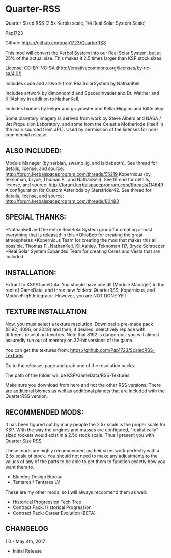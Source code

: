 # Quarter-RSS

Quarter Sized RSS (2.5x Kerbin scale, 1/4 Real Solar System Scale)

Pap1723

Github: https://github.com/pap1723/QuarterRSS

This mod will convert the Kerbol System into our Real Solar System, but at 25% of the actual size. This makes it 2.5 times larger than KSP stock sizes.

License: CC-BY-NC-SA (http://creativecommons.org/licenses/by-nc-sa/4.0/)


Includes code and artwork from RealSolarSystem by NathanKell

Includes artwork by dimonnomid and SpacedInvader and Dr. Walther and KillAshley in addition to NathanKell.

Includes biomes by Felger and grayduster and KellanHiggins and KillAshley.

Some planetary imagery is derived from work by Steve Albers and NASA / Jet Propulsion Laboratory, and some from the Celestia Motherlode (itself in the main sourced from JPL). Used by permission of the licenses for non-commercial release.

## ALSO INCLUDED:
Module Manager (by sarbian, swamp_ig, and ialdabaoth). See thread for details, license, and source: http://forum.kerbalspaceprogram.com/threads/55219
Kopernicus (by teknoman, bryce, Thomas P., and NathanKell). See thread for details, license, and source: http://forum.kerbalspaceprogram.com/threads/114649
A configuration for Custom Asteriods by Starstrider42. See thread for details, license, and source: http://forum.kerbalspaceprogram.com/threads/80483

## SPECIAL THANKS:
*NathanKell and the entire RealSolarSystem group for creating almost everything that is released in this
*OhioBob for creating the great atmospheres
*Kopernicus Team for creating the mod that makes this all possible, Thomas P., NathanKell, KillAshley, Teknoman 117, Bryce Schroeder
*Real Solar System Expanded Team for creating Ceres and Vesta that are included

## INSTALLATION:
Extract to KSP/GameData. You should have one dll (Module Manager) in the root of GameData, and three new folders: QuarterRSS, Kopernicus, and ModuleFlightIntegrator. However, you are NOT DONE YET.

## TEXTURE INSTALLATION
Now, you must select a texture resolution. Download a pre-made pack (8192, 4096, or 2048) and then, if desired, selectively replace with different-resolution texutres. Note that 8192 is dangerous: you will almost assuredly run out of memory on 32-bit versions of the game.

You can get the textures from: https://github.com/Pap1723/ScaledRSS-Textures

Go to the releases page and grab one of the resolution packs.

The path of the folder will be KSP/GameData/RSS-Textures

Make sure you download from here and not the other RSS versions. There are additional biomes as well as additional planets that are included with the QuarterRSS version.

## RECOMMENDED MODS:
It has been figured out by many people the 2.5x scale is the proper scale for KSP. With the way the engines and masses are configured, "realistically" sized rockets would exist in a 2.5x stock scale. Thus I present you with Quarter Size RSS.

These mods are highly recommended as their sizes work perfectly with a 2.5x scale of stock. You should not need to make any adjustments to the values of any of the parts to be able to get them to function exactly how you want them to.
* Bluedog Design Bureau
* Tantares / Tantares LV

These are my other mods, so I will always reccomend them as well:
* Historical Progression Tech Tree
* Contract Pack: Historical Progression
* Contract Pack: Career Evolution (BETA)

## CHANGELOG

1.0 - May 4th, 2017
* Initial Release